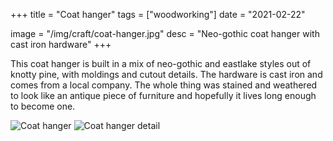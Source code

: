 +++
title = "Coat hanger"
tags = ["woodworking"]
date = "2021-02-22"

image = "/img/craft/coat-hanger.jpg"
desc = "Neo-gothic coat hanger with cast iron hardware"
+++

This coat hanger is built in a mix of neo-gothic and eastlake styles out of knotty pine, with moldings and cutout details. The hardware is cast iron and comes from a local company. The whole thing was stained and weathered to look like an antique piece of furniture and hopefully it lives long enough to become one.

![Coat hanger](/img/craft/coat-hanger.jpg)
![Coat hanger detail](/img/craft/coat-hanger-detail.jpg)
